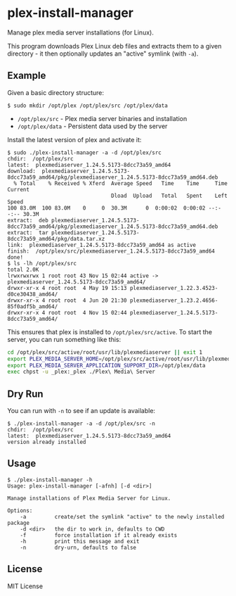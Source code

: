 plex-install-manager
====================

Manage plex media server installations (for Linux).

This program downloads Plex Linux deb files and extracts them to a given
directory - it then optionally updates an "active" symlink (with `-a`).

Example
-------

Given a basic directory structure:

    $ sudo mkdir /opt/plex /opt/plex/src /opt/plex/data

- `/opt/plex/src` - Plex media server binaries and installation
- `/opt/plex/data` - Persistent data used by the server

Install the latest version of plex and activate it:

    $ sudo ./plex-install-manager -a -d /opt/plex/src
    chdir:  /opt/plex/src
    latest:  plexmediaserver_1.24.5.5173-8dcc73a59_amd64
    download:  plexmediaserver_1.24.5.5173-8dcc73a59_amd64/pkg/plexmediaserver_1.24.5.5173-8dcc73a59_amd64.deb
      % Total    % Received % Xferd  Average Speed   Time    Time     Time  Current
                                     Dload  Upload   Total   Spent    Left  Speed
    100 83.0M  100 83.0M    0     0  30.3M      0  0:00:02  0:00:02 --:--:-- 30.3M
    extract:  deb plexmediaserver_1.24.5.5173-8dcc73a59_amd64/pkg/plexmediaserver_1.24.5.5173-8dcc73a59_amd64.deb
    extract:  tar plexmediaserver_1.24.5.5173-8dcc73a59_amd64/pkg/data.tar.xz
    link:  plexmediaserver_1.24.5.5173-8dcc73a59_amd64 as active
    finish:  /opt/plex/src/plexmediaserver_1.24.5.5173-8dcc73a59_amd64
    done!
    $ ls -lh /opt/plex/src
    total 2.0K
    lrwxrwxrwx 1 root root 43 Nov 15 02:44 active -> plexmediaserver_1.24.5.5173-8dcc73a59_amd64/
    drwxr-xr-x 4 root root  4 May 19 15:13 plexmediaserver_1.22.3.4523-d0ce30438_amd64/
    drwxr-xr-x 4 root root  4 Jun 20 21:30 plexmediaserver_1.23.2.4656-85f0adf5b_amd64/
    drwxr-xr-x 4 root root  4 Nov 15 02:44 plexmediaserver_1.24.5.5173-8dcc73a59_amd64/

This ensures that plex is installed to `/opt/plex/src/active`.  To start the server,
you can run something like this:

``` bash
cd /opt/plex/src/active/root/usr/lib/plexmediaserver || exit 1
export PLEX_MEDIA_SERVER_HOME=/opt/plex/src/active/root/usr/lib/plexmediaserver
export PLEX_MEDIA_SERVER_APPLICATION_SUPPORT_DIR=/opt/plex/data
exec chpst -u _plex:_plex ./Plex\ Media\ Server
```

Dry Run
-------

You can run with `-n` to see if an update is available:

    $ ./plex-install-manager -a -d /opt/plex/src -n
    chdir:  /opt/plex/src
    latest:  plexmediaserver_1.24.5.5173-8dcc73a59_amd64
    version already installed

Usage
-----

    $ ./plex-install-manager -h
    Usage: plex-install-manager [-afnh] [-d <dir>]

    Manage installations of Plex Media Server for Linux.

    Options:
        -a         create/set the symlink "active" to the newly installed package
        -d <dir>   the dir to work in, defaults to CWD
        -f         force installation if it already exists
        -h         print this message and exit
        -n         dry-urn, defaults to false

License
-------

MIT License

